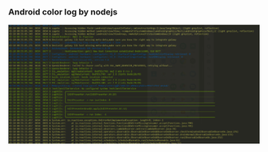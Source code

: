### Android color log by nodejs

![image](https://raw.githubusercontent.com/LavenderStream/AndroidLog/master/image/QQ截图20180310005728.png)
